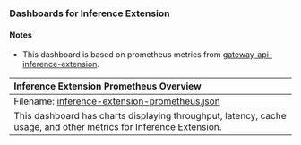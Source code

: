### Dashboards for Inference Extension

#### Notes

- This dashboard is based on prometheus metrics from [gateway-api-inference-extension](https://github.com/kubernetes-sigs/gateway-api-inference-extension).

|Inference Extension Prometheus Overview|
|:------------------|
|Filename: [inference-extension-prometheus.json](inference-extension-prometheus.json)|
|This dashboard has charts displaying throughput, latency, cache usage, and other metrics for Inference Extension.|